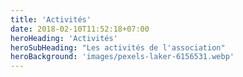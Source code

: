 ```yaml
---
title: 'Activités'
date: 2018-02-10T11:52:18+07:00
heroHeading: 'Activités'
heroSubHeading: "Les activités de l'association"
heroBackground: 'images/pexels-laker-6156531.webp'
---
```

